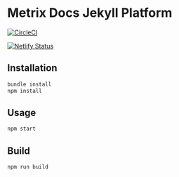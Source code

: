 # Metrix Docs Jekyll Platform
[![CircleCI](https://circleci.com/gh/metrixorg/MetrixDocument.svg?style=svg)](https://circleci.com/gh/metrixorg/MetrixDocument)

[![Netlify Status](https://api.netlify.com/api/v1/badges/278f1b68-1a96-4215-82ef-1fc4162c435f/deploy-status)](https://app.netlify.com/sites/eager-feynman-ddda21/deploys)

## Installation

```bash
bundle install
npm install
```

## Usage

```bash
npm start
```

## Build

```bash
npm run build
```

